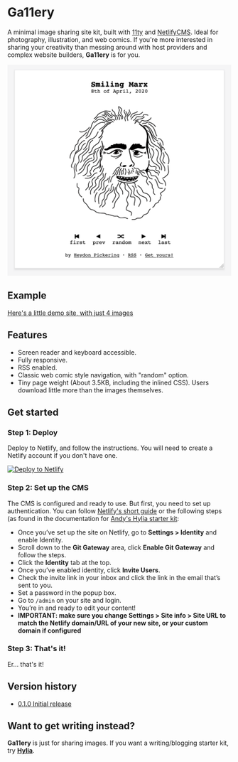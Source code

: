 # Ga11ery

A minimal image sharing site kit, built with [11ty](https://www.11ty.dev/) and [NetlifyCMS](https://www.netlifycms.org/). Ideal for photography, illustration, and web comics. If you're more interested in sharing your creativity than messing around with host providers and complex website builders, **Ga11ery** is for you.

![A photo displayed with Ga11ery. Above it is the photo's title, and below it is the next, previous, and random navigation](illustration.png)

## Example

[Here's a little demo site, with just 4 images](https://goofy-nightingale-8088ae.netlify.com)

## Features

- Screen reader and keyboard accessible.
- Fully responsive.
- RSS enabled.
- Classic web comic style navigation, with "random" option.
- Tiny page weight (About 3.5KB, including the inlined CSS). Users download little more than the images themselves.

## Get started

### Step 1: Deploy

Deploy to Netlify, and follow the instructions. You will need to create a Netlify account if you don't have one.

<a href="https://app.netlify.com/start/deploy?repository=https://github.com/Heydon/ga11ery&amp;stack=cms" rel="nofollow"><img src="https://camo.githubusercontent.com/be2eb66bb727e25655f1dcff88c2fdca82a77513/68747470733a2f2f7777772e6e65746c6966792e636f6d2f696d672f6465706c6f792f627574746f6e2e737667" alt="Deploy to Netlify" data-canonical-src="https://www.netlify.com/img/deploy/button.svg" style="max-width:100%;"></a>

### Step 2: Set up the CMS

The CMS is configured and ready to use. But first, you need to set up authentication. You can follow [Netlify's short guide](https://docs.netlify.com/visitor-access/identity/#enable-identity-in-the-ui) or the following steps (as found in the documentation for [Andy's Hylia starter kit](https://github.com/hankchizljaw/hylia):

- Once you’ve set up the site on Netlify, go to **Settings > Identity** and enable Identity.
- Scroll down to the **Git Gateway** area, click **Enable Git Gateway** and follow the steps.
- Click the **Identity** tab at the top.
- Once you’ve enabled identity, click **Invite Users**.
- Check the invite link in your inbox and click the link in the email that’s sent to you.
- Set a password in the popup box.
- Go to `/admin` on your site and login.
- You’re in and ready to edit your content!
- **IMPORTANT: make sure you change Settings > Site info > Site URL to match the Netlify domain/URL of your new site, or your custom domain if configured**

### Step 3: That's it!

Er... that's it!

## Version history

* [0.1.0 Initial release](https://github.com/Heydon/ga11ery/releases/tag/0.1.0)

## Want to get writing instead?

**Ga11ery** is just for sharing images. If you want a writing/blogging starter kit, try [**Hylia**](https://github.com/hankchizljaw/hylia).



